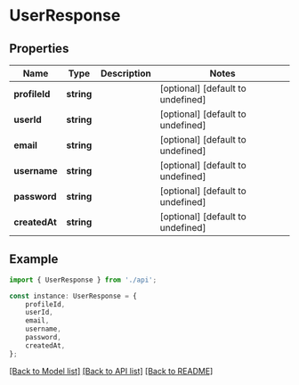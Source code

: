 # UserResponse


## Properties

Name | Type | Description | Notes
------------ | ------------- | ------------- | -------------
**profileId** | **string** |  | [optional] [default to undefined]
**userId** | **string** |  | [optional] [default to undefined]
**email** | **string** |  | [optional] [default to undefined]
**username** | **string** |  | [optional] [default to undefined]
**password** | **string** |  | [optional] [default to undefined]
**createdAt** | **string** |  | [optional] [default to undefined]

## Example

```typescript
import { UserResponse } from './api';

const instance: UserResponse = {
    profileId,
    userId,
    email,
    username,
    password,
    createdAt,
};
```

[[Back to Model list]](../README.md#documentation-for-models) [[Back to API list]](../README.md#documentation-for-api-endpoints) [[Back to README]](../README.md)
